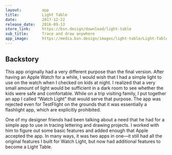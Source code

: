 ```yaml
---
layout:         app
title:          Light Table
date:           2017-12-22
release_date:   2016-09-13
store_link:     https://bsn.design/download/light-table
sub_title:      Trace and draw anywhere
app_image:      https://media.bsn.design/images/light-table/Light-Table.png
---
```


## Backstory

This app originally had a very different purpose than the final version. After having an Apple Watch for a while, I would wish that I had a simple light to use on the watch when I checked on kids at night. I realized that a very small amount of light would be sufficient in a dark room to see whether the kids were safe and comfortable. While on a trip visiting family, I put together an app I called “Watch Light” that would serve that purpose. The app was rejected even for TestFlight on the grounds that it was essentially a flashlight app, which are explicitly prohibited.

One of my designer friends had been talking about a need that he had for a simple app to use in tracing lettering and drawing projects. I worked with him to figure out some basic features and added enough that Apple accepted the app. In many ways, it was two apps in one—it still had all the original features I built for Watch Light, but now had additional features to become a Light Table.
